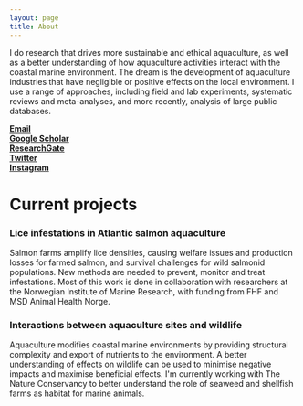 ```yaml
---
layout: page
title: About
---
```


I do research that drives more sustainable and ethical aquaculture, 
as well as a better understanding of how aquaculture activities 
interact with the coastal marine environment. 
The dream is the development of aquaculture industries that have 
negligible or positive effects on the local environment. 
I use a range of approaches, including field and lab experiments, 
systematic reviews and meta-analyses, and more recently, 
analysis of large public databases.

[**Email**](luke.barrett@unimelb.edu.au)  
[**Google Scholar**](https://scholar.google.ca/citations?hl=en&pli=1&user=m2VurpgAAAAJ)  
[**ResearchGate**](https://www.researchgate.net/profile/Luke_Barrett)  
[**Twitter**](https://www.twitter.com/lukbarrett)  
[**Instagram**](https://www.instagram.com/barrettphoto/)  
  
  
# Current projects

### **Lice infestations in Atlantic salmon aquaculture**
Salmon farms amplify lice densities, causing welfare issues and production losses for farmed salmon, and survival challenges for wild salmonid populations. New methods are needed to prevent, monitor and treat infestations. Most of this work is done in collaboration with researchers at the Norwegian Institute of Marine Research, with funding from FHF and MSD Animal Health Norge.

### **Interactions between aquaculture sites and wildlife**
Aquaculture modifies coastal marine environments by providing structural complexity and export of nutrients to the environment. A better understanding of effects on wildlife can be used to minimise negative impacts and maximise beneficial effects. I'm currently working with The Nature Conservancy to better understand the role of seaweed and shellfish farms as habitat for marine animals.
